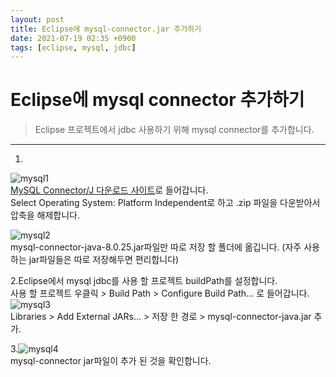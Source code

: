 ```yaml
---
layout: post
title: Eclipse에 mysql-connector.jar 추가하기
date: 2021-07-19 02:35 +0900
tags: [eclipse, mysql, jdbc]
---
```


# Eclipse에 mysql connector 추가하기
>Eclipse 프로젝트에서 jdbc 사용하기 위해 mysql connector를 추가합니다.

***

1.  
![mysql1](https://user-images.githubusercontent.com/23252539/126076418-fc18aac1-1abc-4b45-9ec6-2da527462577.jpg)  
[MySQL Connector/J 다운로드 사이트](https://dev.mysql.com/downloads/connector/j/#downloads)로 들어갑니다.  
Select Operating System: Platform Independent로 하고 .zip 파일을 다운받아서 압축을 해제합니다.  

![mysql2](https://user-images.githubusercontent.com/23252539/126076429-d8c1a8ed-8bb7-4f4e-8728-beb776611032.jpg)  
mysql-connector-java-8.0.25.jar파일만 따로 저장 할 폴더에 옮깁니다. (자주 사용하는 jar파일들은 따로 저장해두면 편리합니다)  

2.Eclipse에서 mysql jdbc를 사용 할 프로젝트 buildPath를 설정합니다.  
사용 할 프로젝트 우클릭 > Build Path > Configure Build Path... 로 들어갑니다.  
![mysql3](https://user-images.githubusercontent.com/23252539/126076741-052af822-51bc-4cb9-8c33-a3d872f37d95.jpg)  
Libraries > Add External JARs... > 저장 한 경로 > mysql-connector-java.jar 추가.

3.![mysql4](https://user-images.githubusercontent.com/23252539/126076826-61d91509-68b6-4947-ba42-aebe3a8babd7.JPG)  
mysql-connector jar파일이 추가 된 것을 확인합니다.